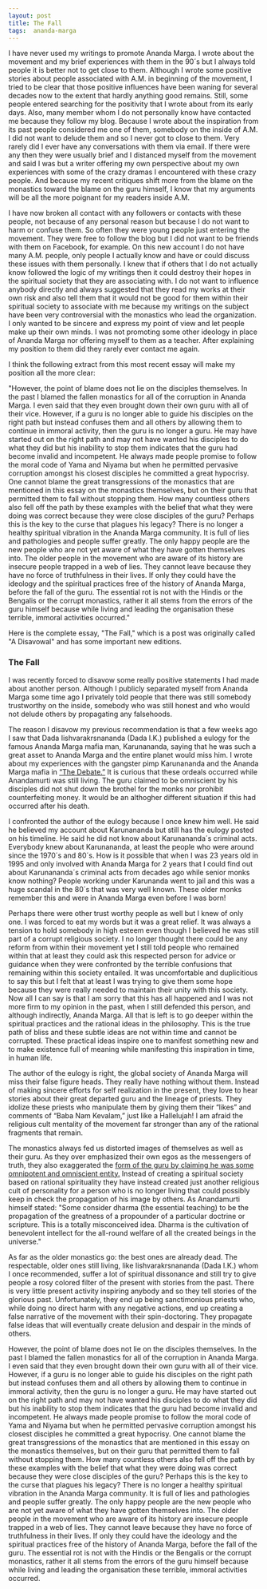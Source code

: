 ```yaml
---
layout: post
title: The Fall
tags:  ananda-marga
---
```


I have never used my writings to promote Ananda Marga.  I wrote about the movement and my brief experiences with them in the 90´s but I always told people it is better not to get close to them.  Although I wrote some positive stories about people associated with A.M. in beginning of the movement, I tried to be clear that those positive influences have been waning for several decades now to the extent that hardly anything good remains.  Still, some people entered searching for the positivity that I wrote about from its early days.  Also, many member whom I do not personally know have contacted me because they follow my blog.  Because I wrote about the inspiration from its past people considered me one of them, somebody on the inside of A.M.  I did not want to delude them and so I never got to close to them.  Very rarely did I ever have any conversations with them via email.  If there were any then they were usually brief and I distanced myself from the movement and said I was but a writer offering my own perspective about my own experiences with some of the crazy dramas I encountered with these crazy people.  And because my recent critiques shift more from the blame on the monastics toward the blame on the guru himself, I know that my arguments will be all the more poignant for my readers inside A.M.  

I have now broken all contact with any followers or contacts with these people, not because of any personal reason but because I do not want to harm or confuse them.  So often they were young people just entering the movement.  They were free to follow the blog but I did not want to be friends with them on Facebook, for example.  On this new account I do not have many A.M. people, only people I actually know and have or could discuss these issues with them personally.  I knew that if others that I do not actually know followed the logic of my writings then it could destroy their hopes in the spiritual society that they are associating with.  I do not want to influence anybody directly and always suggested that they read my works at their own risk and also tell them that it would not be good for them within their spiritual society to associate with me because my writings on the subject have been very controversial with the monastics who lead the organization.  I only wanted to be sincere and express my point of view and let people make up their own minds.  I was not promoting some other ideology in place of Ananda Marga nor offering myself to them as a teacher.  After explaining my position to them did they rarely ever contact me again.

I think the following extract from this most recent essay will make my position all the more clear:

"However, the point of blame does not lie on the disciples themselves. In the past I blamed the fallen monastics for all of the corruption in Ananda Marga. I even said that they even brought down their own guru with all of their vice. However, if a guru is no longer able to guide his disciples on the right path but instead confuses them and all others by allowing them to continue in immoral activity, then the guru is no longer a guru. He may have started out on the right path and may not have wanted his disciples to do what they did but his inability to stop them indicates that the guru had become invalid and incompetent. He always made people promise to follow the moral code of Yama and Niyama but when he permitted pervasive corruption amongst his closest disciples he committed a great hypocrisy. One cannot blame the great transgressions of the monastics that are mentioned in this essay on the monastics themselves, but on their guru that permitted them to fall without stopping them. How many countless others also fell off the path by these examples with the belief that what they were doing was correct because they were close disciples of the guru? Perhaps this is the key to the curse that plagues his legacy? There is no longer a healthy spiritual vibration in the Ananda Marga community. It is full of lies and pathologies and people suffer greatly. The only happy people are the new people who are not yet aware of what they have gotten themselves into. The older people in the movement who are aware of its history are insecure people trapped in a web of lies. They cannot leave because they have no force of truthfulness in their lives. If only they could have the ideology and the spiritual practices free of the history of Ananda Marga, before the fall of the guru. The essential rot is not with the Hindis or the Bengalis or the corrupt monastics, rather it all stems from the errors of the guru himself because while living and leading the organisation these terrible, immoral activities occurred."

Here is the complete essay, "The Fall," which is a post was originally called "A Disavowal" and has some important new editions.

### The Fall

I was recently forced to disavow some really positive statements I had made about another person.  Although I publicly separated myself from Ananda Marga some time ago I privately told people that there was still somebody trustworthy on the inside, somebody who was still honest and who would not delude others by propagating any falsehoods.  

The reason I disavow my previous recommendation is that a few weeks ago I saw that Dada Iishvarakrsnananda (Dada I.K.) published a eulogy for the famous Ananda Marga mafia man, Karunananda, saying that he was such a great asset to Ananda Marga and the entire planet would miss him. I wrote about my experiences with the gangster pimp Karunananda and the Ananda Marga mafia in <a href="https://williamenck.github.io/the-debate/">“The Debate.”</a>  It is curious that these ordeals occurred while Anandamurti was still living.  The guru claimed to be omniscient by his disciples did not shut down the brothel for the monks nor prohibit counterfeiting money.  It would be an althogher different situation if this had occurred after his death.

I confronted the author of the eulogy because I once knew him well. He said he believed my account about Karunananda but still has the eulogy posted on his timeline. He said he did not know about Karunananda´s criminal acts. Everybody knew about Karunananda, at least the people who were around since the 1970´s and 80´s. How is it possible that when I was 23 years old in 1995 and only involved with Ananda Marga for 2 years that I could find out about Karunananda´s criminal acts from decades ago while senior monks know nothing? People working under Karunanda went to jail and this was a huge scandal in the 80´s that was very well known. These older monks remember this and were in Ananda Marga even before I was born!

Perhaps there were other trust worthy people as well but I knew of only one. I was forced to eat my words but it was a great relief.  It was always a tension to hold somebody in high esteem even though I believed he was still part of a corrupt religious society.  I no longer thought there could be any reform from within their movement yet I still told people who remained within that at least they could ask this respected person for advice or guidance when they were confronted by the terrible confusions that remaining within this society entailed.  It was uncomfortable and duplicitious to say this but I felt that at least I was trying to give them some hope because they were really needed to maintain their unity with this society.  Now all I can say is that I am sorry that this has all happened and I was not more firm to my opinion in the past, when I still defended this person, and although indirectly, Ananda Marga.  All that is left is to go deeper within the spiritual practices and the rational ideas in the philosophy.  This is the true path of bliss and these subtle ideas are not within time and cannot be corrupted.  These practical ideas inspire one to manifest something new and to make existence full of meaning while manifesting this inspiration in time, in human life. 

The author of the eulogy is right, the global society of Ananda Marga will miss their false figure heads. They really have nothing without them. Instead of making sincere efforts for self realization in the present, they love to hear stories about their great departed guru and the lineage of priests. They idolize these priests who manipulate them by giving them their “likes” and comments of “Baba Nam Kevalam,” just like a Hallelujah! I am afraid the religious cult mentality of the movement far stronger than any of the rational fragments that remain.

The monastics always fed us distorted images of themselves as well as their guru.  As they over emphasized their own egos as the messengers of truth, they also exaggerated the <a href="https://williamenck.github.io/a-bridge-to-infinity/">form of the guru by claiming he was some omnipotent and omniscient entity.</a>  Instead of creating a spiritual society based on rational spirituality they have instead created just another religious cult of personality for a person who is no longer living that could possibly keep in check the propagation of his image by others. As Anandamurti himself stated:  "Some consider dharma (the essential teaching) to be the propagation of the greatness of a propounder of a particular doctrine or scripture. This is a totally misconceived idea. Dharma is the cultivation of benevolent intellect for the all-round welfare of all the created beings in the universe." 
 
As far as the older monastics go: the best ones are already dead. The respectable, older ones still living, like Iishvarakrsnananda (Dada I.K.) whom I once recommended, suffer a lot of spiritual dissonance and still try to give people a rosy colored filter of the present with stories from the past. There is very little present activity inspiring anybody and so they tell stories of the glorious past. Unfortunately, they end up being sanctimonious priests who, while doing no direct harm with any negative actions, end up creating a false narrative of the movement with their spin-doctoring. They propagate false ideas that will eventually create delusion and despair in the minds of others.   

However, the point of blame does not lie on the disciples themselves.  In the past I blamed the fallen monastics for all of the corruption in Ananda Marga.  I even said that they even brought down their own guru with all of their vice.  However, if a guru is no longer able to guide his disciples on the right path but instead confuses them and all others by allowing them to continue in immoral activity, then the guru is no longer a guru.  He may have started out on the right path and may not have wanted his disciples to do what they did but his inability to stop them indicates that the guru had become invalid and incompetent.  He always made people promise to follow the moral code of Yama and Niyama but when he permitted pervasive corruption amongst his closest disciples he committed a great hypocrisy.  One cannot blame the great transgressions of the monastics that are mentioned in this essay on the monastics themselves, but on their guru that permitted them to fall without stopping them.  How many countless others also fell off the path by these examples with the belief that what they were doing was correct because they were close disciples of the guru?  Perhaps this is the key to the curse that plagues his legacy?  There is no longer a healthy spiritual vibration in the Ananda Marga community.  It is full of lies and pathologies and people suffer greatly.  The only happy people are the new people who are not yet aware of what they have gotten themselves into.  The older people in the movement who are aware of its history are insecure people trapped in a web of lies.  They cannot leave because they have no force of truthfulness in their lives.  If only they could have the ideology and the spiritual practices free of the history of Ananda Marga, before the fall of the guru.  The essential rot is not with the Hindis or the Bengalis or the corrupt monastics, rather it all stems from the errors of the guru himself because while living and leading the organisation these terrible, immoral activities occurred.   

